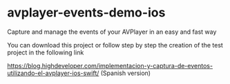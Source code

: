 # avplayer-events-demo-ios

Capture and manage the events of your AVPlayer in an easy and fast way

You can download this project or follow step by step the creation of the test project in the following link

https://blog.highdeveloper.com/implementacion-y-captura-de-eventos-utilizando-el-avplayer-ios-swift/ (Spanish version)
